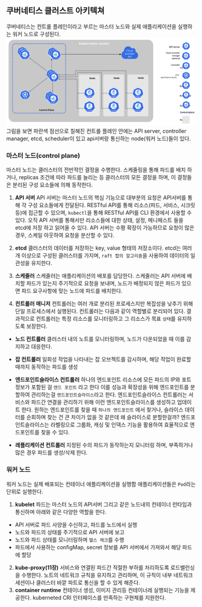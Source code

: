 
## 쿠버네티스 클러스트 아키텍쳐
쿠버네티스는 컨트롤 플레인이라고 부르는 마스터 노드와 실제 애플리케이션을 실행하는 워커 노드로 구성된다.
![image](./images/components-of-kubernetes.svg)
그림을 보면 파란색 점선으로 칠해진 컨트롤 플레인 안에는 API server, controller manager, etcd, scheduler이 있고 api서버랑 통신하는 node(워커 노드)들이 있다.

### 마스터 노드(control plane)
마스터 노드는 클러스터의 전반적인 결정을 수행한다. 스케줄링을 통해 파드를 배치 하거나, replicas 조건에 따라 파드를 늘리는 등 클러스터의 모든 결정을 하며, 이 결정들은 분리된 구성 요소들에 의해 동작한다.

1. __API 서버__
API 서버는 마스터 노드의 핵심 기능으로 대부분의 요청은 API서버를 통해 각 구성 요소들에게 전달된다.
RESTful API를 통해 리소스(파드, 서비스, 시크릿 등)에 접근할 수 있으며, `kubectl`을 통해 RESTful API를 CLI 환경에서 사용할 수 있다.
오직 API 서버를 통해서만 리소스들에 대한 상태, 설정, 메니페스트 들을 etcd에 저장 하고 읽어올 수 있다.
API 서버는 수평 확장이 가능하므로 요청이 많은 경우, 스케일 아웃하여 요청을 분산할 수 있다.

2. __etcd__
클러스터의 데이터를 저장하는 key, value 형태의 저장소이다.
etcd는 여러 개 이상으로 구성된 클러스터를 가지며, `raft 합의 알고리즘`을 사용하여 데이터의 일관성을 유지한다.

3. __스케줄러__
스케줄러는 애플리케이션의 배포를 담당한다. 
스케줄러는 API 서버에 배치할 파드가 있는지 주기적으로 요청을 보내며, 노드가 배정되지 않은 파드가 있으면 파드 요구사항에 맞는 노드에 파드를 배치한다.
 
4. __컨트롤러 매니저__
컨트롤러는 여러 개로 분리된 프로세스지만 복잡성을 낮추기 위해 단일 프로세스에서 실행된다.
컨트롤러는 다음과 같이 역할별로 분리되어 있다.
결과적으로 컨트롤러는 특정 리소스를 모니터링하고 그 리소스가 목표 `상태`를 유지하도록 보장한다.

- __노드 컨트롤러__
클러스터 내의 노트를 모니터링하며, 노드가 다운되었을 때 이를 감지하고 대응한다.


- __잡 컨트롤러__
일회성 작업을 나타내는 잡 오브젝트를 감시하며, 해당 작업이 완료할 때까지 동작하는 파드를 생성


- __엔드포인트슬라이스 컨트롤러__
하나의 엔드포인트 리소스에 모든 파드의 IP와 포트 정보가 포함된 걸 `엔드 포인트` 라고 한다 이를 성능과 확장성을 위해 엔드포인트를 분할하여 관리하는걸 `엔드포인트슬라이스`라고 한다.
엔드포인트슬라이스 컨트롤러는 서비스와 파드간 연결을 관리하기 위해 이런 엔드포인트슬라이스를 생성하고 업데이트 한다.
원하는 엔드포인트를 찾을 때 `하나의 엔드포인트` 에서 찾거나, 슬라이스 데이터를 순회하며 찾는 건 큰 차이가 없을 것 같은데 왜 슬라이스로 분할한걸까?
엔드포인트슬라이스는 라벨링으로 그룹화, 캐싱 및 인덱스 기능을 활용하여 효율적으로 엔드포인트를 찾을 수 있다.

- __레플리케이션 컨트롤러__
지정된 수의 파드가 동작하는지 모니터링 하며, 부족하거나 많은 경우 파드를 생성/삭제 한다.


### 워커 노드
워커 노드는 실제 배포되는 컨테이너 애플리케이션을 실행함 애플리케이션들은 `Pod`라는 단위로 실행한다.

1. __kubelet__
파드는 마스터 노드의 API서버 그리고 같은 노드내의 컨테이너 런타임과 통신하며 아래와 같은 다양한 역할을 한다.
- API 서버로 파드 사양을 수신하고, 파드를 노드에서 실행
- 노드와 파드의 상태를 주기적으로 API 서버에 보고
- 노드와 파드 상태를 모니터링하며 `헬스 체크`를 수행
- 파드에서 사용하는 configMap, secret 정보를 API 서버에서 가져와서 해당 파드에 할당

2. __kube-proxy(11장)__
서비스와 연결된 파드간 적절한 부하를 처리하도록 로드밸런싱을 수행한다.
노트의 네트워크 규칙을 유지하고 관리하며, 이 규칙이 내부 네트워크 세션이나 클러스터 바깥 파트로 통신을 할 수 있게 해준다.
3. __container runtime__
컨테이너 생성, 이미지 관리등 컨테이너레 실행되는 기능을 제공한다.
kuberneted CRI 인터페이스를 만족하는 구현체를 지원한다.
